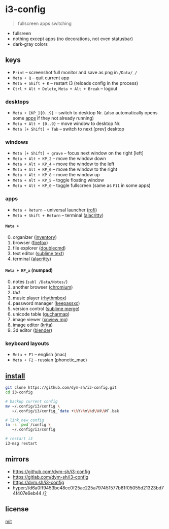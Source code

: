 # i3-config

> fullscreen apps switching

- fullsreen
- nothing except apps (no decorations, not even statusbar)
- dark-gray colors


## keys
- `Print` – screenshot full monitor and save as png in `/Data/_/`
- `Meta + Q` – quit current app
- `Meta + Shift + K` – restart i3 (reloads config in the process)
- `Ctrl + Alt + Delete`, `Meta + Alt + Break` – logout

### desktops
- `Meta + [KP_]{0..9}` – switch to desktop Nr. (also automatically opens some [apps](#apps) if they not already running)
- `Meta + Alt + {0..9}` – move window to desktop Nr.
- `Meta [+ Shift] + Tab` – switch to next [prev] desktop

### windows
- `Meta [+ Shift] + grave` – focus next window on the right [left]
- `Meta + Alt + KP_2` – move the window down
- `Meta + Alt + KP_4` – move the window to the left
- `Meta + Alt + KP_6` – move the window to the right
- `Meta + Alt + KP_8` – move the window up
- `Meta + Alt + KP_5` – toggle floating window
- `Meta + Alt + KP_0` – toggle fullscreen (same as `F11` in some apps)

### apps
- `Meta + Return` – universal launcher ([rofi](https://github.com/davatorium/rofi))
- `Meta + Shift + Return` – terminal ([alacritty](https://github.com/alacritty/alacritty))

#### `Meta + `
0. organizer ([inventory](https://github.com/dym-sh/inventory))
1. browser ([firefox](https://firefox.com))
2. file explorer ([doublecmd](https://doublecmd.sourceforge.io))
3. text editor ([sublime text](https://sublimetext.com))
4. terminal ([alacritty](https://github.com/alacritty/alacritty))

#### `Meta + KP_x` (numpad)
0. notes (`subl /Data/Notes/`)
1. another browser ([chromium](https://linuxmint-user-guide.readthedocs.io/en/latest/chromium.html))
2. _tbd_
3. music player ([rhythmbox](https://wiki.gnome.org/Apps/Rhythmbox))
4. password manager ([keepassxc](https://keepassxc.org))
5. version control ([sublime merge](https://sublimemerge.com))
6. unicode table ([gucharmap](https://wiki.gnome.org/Apps/Gucharmap))
7. image viewer ([xnview mp](https://xnview.com/en/xnviewmp))
8. image editor ([krita](https://krita.org/en))
9. 3d editor ([blender](https://blender.org))

### keyboard layouts
- `Meta + F1` – english (mac)
- `Meta + F2` – russian (phonetic_mac)


## [install](install.sh)
``` sh
git clone https://github.com/dym-sh/i3-config.git
cd i3-config

# backup current config
mv ~/.config/i3/config \
   ~/.config/i3/config_`date +\%Y\%m\%d\%H\%M`.bak

# link new config
ln -s `pwd`/config \
   ~/.config/i3/config

# restart i3
i3-msg restart
```


## mirrors
- https://github.com/dym-sh/i3-config
- https://gitlab.com/dym-sh/i3-config
- https://dym.sh/i3-config
- hyper://d6a0ff9453bc48cc0f25ac225a797451577b81f05055d21323bd74f407e6eb44 /[?](https://beakerbrowser.com)


## license
[mit](license)
